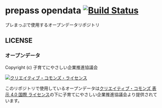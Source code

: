 # prepass opendata [![Build Status](https://travis-ci.org/kiesproject/prepass-opendata.svg?branch=master)](https://travis-ci.org/kiesproject/prepass-opendata)
プレまっぷで使用するオープンデータリポジトリ

## LICENSE
### オープンデータ
Copyright (c) 子育てにやさしい企業推進協議会

<a rel="license" href="http://creativecommons.org/licenses/by/4.0/">
<img alt="クリエイティブ・コモンズ・ライセンス" style="border-width:0" src="https://i.creativecommons.org/l/by/4.0/88x31.png" /></a>

このリポジトリで使用しているオープンデータは[クリエイティブ・コモンズ 表示 4.0 国際 ライセンス](http://creativecommons.org/licenses/by/4.0/)の下に子育てにやさしい企業推進協議会より提供されています。
